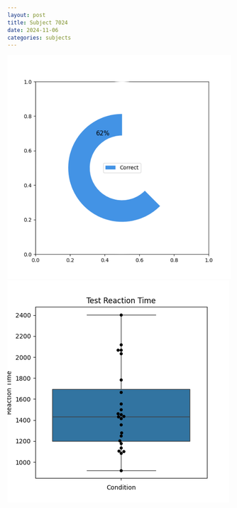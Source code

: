 ```yaml
---
layout: post
title: Subject 7024
date: 2024-11-06
categories: subjects
---
```


![](data/7024/run-1/7024_FN_acc_test.png)
![](data/7024/run-1/7024_FN_rt.png)
